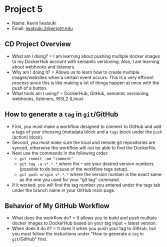 # Project 5
- Name: Kevin Iwatsuki
- Email: iwatsuki.2@wright.edu
## CD Project Overview
- What am I doing? = I am learning about pushing multiple docker images to my DockerHub account with semanitc versioning. Also, I am learning about webhooks and listeners.
- Why am I doing it? = Allows us to learn how to create multiple images/websites when a certain event occurs. This is a very efficent process since this is like making a lot of things happen at once with the push of a button.
- What tools am I using? = DockerHub, GitHub, semantic versioning, webhooks, listeners, WSL2 (Linux)
## How to generate a `tag` in `git`/GitHub
- First, you must make a workflow designed to connect to GitHub and add a tags of your choosing (metadata block and a `tags` block under the `push` (action) block).
- Second, you must make sure the local and remote git repositories are synced, otherwise the workflow will not be able to find the Dockerfile.
- Next use the commands in the following order:
  - `git commit -am "comment"`
  - `git tag -a v*.*.*` where the `*` are your desired version numbers (possible to do because of the workflow tags setup).
  - `git push origin v*.*.*` where the version number is the exact same as the one you used for your "git tag" command.
- If it worked, you will find the tag number you entered under the tags tab under the branch name in your GitHub main page.
## Behavior of My GitHub Workflow
- What does the workflow do? = It allows you to build and push multiple docker images to DockerHub based on your tag input + latest version.
- When does it do it? = It does it when you push your tag to GitHub, but you must follow the instuctions under "How to generate a `tag` in `git`/GitHub" first.

